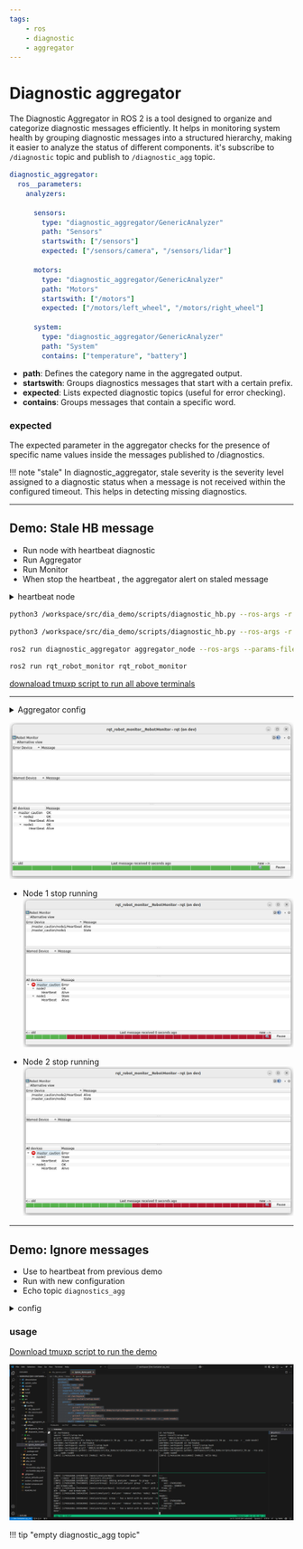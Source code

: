```yaml
---
tags:
    - ros
    - diagnostic
    - aggregator
---
```


# Diagnostic aggregator

The Diagnostic Aggregator in ROS 2 is a tool designed to organize and categorize diagnostic messages efficiently. It helps in monitoring system health by grouping diagnostic messages into a structured hierarchy, making it easier to analyze the status of different components. it's subscribe to `/diagnostic` topic and publish to `/diagnostic_agg` topic.

```yaml
diagnostic_aggregator:
  ros__parameters:
    analyzers:
     
      sensors:
        type: "diagnostic_aggregator/GenericAnalyzer"
        path: "Sensors"
        startswith: ["/sensors"]
        expected: ["/sensors/camera", "/sensors/lidar"]
      
      motors:
        type: "diagnostic_aggregator/GenericAnalyzer"
        path: "Motors"
        startswith: ["/motors"]
        expected: ["/motors/left_wheel", "/motors/right_wheel"]
      
      system:
        type: "diagnostic_aggregator/GenericAnalyzer"
        path: "System"
        contains: ["temperature", "battery"]
```

- **path**: Defines the category name in the aggregated output.
- **startswith**: Groups diagnostics messages that start with a certain prefix.
- **expected**: Lists expected diagnostic topics (useful for error checking).
- **contains**: Groups messages that contain a specific word.

### expected

The expected parameter in the aggregator checks for the presence of specific name values inside the messages published to /diagnostics.

!!! note "stale"
    In diagnostic_aggregator, stale severity is the severity level assigned to a diagnostic status when a message is not received within the configured timeout. This helps in detecting missing diagnostics.
     
--- 

## Demo: Stale HB message

- Run node with heartbeat diagnostic
- Run Aggregator
- Run Monitor
- When stop the heartbeat , the aggregator alert on staled message


<details>
  <summary>heartbeat node</summary>

```python
--8<-- "docs/ROS/ros_eco/packages/diagnostics/diagnostic_tasks/code/diagnostic_heartbeat_demo.py"
```
</details>

```bash title="terminal1: heartbeat node1"
python3 /workspace/src/dia_demo/scripts/diagnostic_hb.py --ros-args -r __node:=node1
```

```bash title="terminal2: heartbeat node2"
python3 /workspace/src/dia_demo/scripts/diagnostic_hb.py --ros-args -r __node:=node2
```

```bash title="terminal3: diagnostics aggregator"
ros2 run diagnostic_aggregator aggregator_node --ros-args --params-file /workspace/src/dia_demo/config/dia_agg.yaml
```

```bash title="terminal4: monitor"
ros2 run rqt_robot_monitor rqt_robot_monitor
```

[downaload tmuxp script to run all above terminals](code/demo1_tmux_launch.yaml)

---

<details>
  <summary>Aggregator config</summary>

```yaml title="config/dia_agg.yaml"
analyzers:
  ros__parameters:
    analyzers:
      master_caution:
        type: 'diagnostic_aggregator/AnalyzerGroup'
        path: master_caution
        analyzers:
          node_hb:
            type: diagnostic_aggregator/GenericAnalyzer
            path: node1
            find_and_remove_prefix: ["node1: "]
            expected: [ 'node1: Heartbeat']
            timeout: 2.0
          node2:
            type: diagnostic_aggregator/GenericAnalyzer
            path: node2
            find_and_remove_prefix: ["node2: "]
            expected: [ 'node2: Heartbeat']
            timeout: 2.0
```
</details>


![alt text](images/all_nodes_run_ok.png)

- Node 1 stop running
![alt text](images/node_1_run_stop.png)

- Node 2 stop running
![alt text](images/node_2_run_stop.png)


---

## Demo: Ignore messages

- Use to heartbeat from previous demo
- Run with new configuration
- Echo topic `diagnostics_agg`

<details>
  <summary>config</summary>

```yaml
analyzers:
  ros__parameters:
    analyzers:
      discard1:
        type: diagnostic_aggregator/DiscardAnalyzer
        path: "remove"
        startswith:
          - "node1"
          - "node2"

```
</details>


### usage

[Download tmuxp script to run the demo](code/demo_tmux_discard.yaml)



![alt text](images/demo2_screen.png)


!!! tip "empty diagnostic_agg topic"
     




